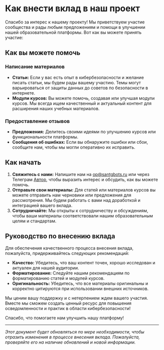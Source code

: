 # Как внести вклад в наш проект

Спасибо за интерес к нашему проекту! Мы приветствуем участие сообщества и рады любым предложениям и помощи в улучшении нашей образовательной платформы. Вот как вы можете принять участие:

## Как вы можете помочь

### Написание материалов

- **Статьи:** Если у вас есть опыт в кибербезопасности и желание писать статьи, мы будем рады вашему участию. Темы могут варьироваться от защиты данных до советов по безопасности в интернете.
- **Модули курсов:** Вы можете помочь, создавая или улучшая модули курсов. Мы всегда ищем качественный и актуальный контент для расширения наших учебных материалов.

### Предоставление отзывов

- **Предложения:** Делитесь своими идеями по улучшению курсов или функциональности платформы.
- **Сообщения об ошибках:** Если вы обнаружите ошибки или сбои, сообщите нам, чтобы мы могли оперативно их исправить.

## Как начать

1. **Свяжитесь с нами:** Напишите нам на [op@santgbots.ru](mailto:op@santgbots.ru) или через Телеграм [Автор](https://t.me/e_isaevsan), чтобы выразить интерес и обсудить, как вы можете помочь.
2. **Отправьте свои материалы:** Для статей или материалов курсов вы можете отправить нам черновики или предложения для рассмотрения. Мы будем работать с вами над доработкой и интеграцией вашего вклада.
3. **Сотрудничайте:** Мы открыты к сотрудничеству и обсуждениям, чтобы ваши материалы соответствовали нашим образовательным целям и стандартам.

## Руководство по внесению вклада

Для обеспечения качественного процесса внесения вклада, пожалуйста, придерживайтесь следующих рекомендаций:

- **Качество:** Убедитесь, что ваш контент точен, хорошо исследован и актуален для нашей аудитории.
- **Форматирование:** Следуйте нашим рекомендациям по форматированию статей и модулей курсов.
- **Оригинальность:** Убедитесь, что все материалы оригинальны и корректно цитируются при использовании внешних источников.

Мы ценим вашу поддержку и с нетерпением ждем вашего участия. Вместе мы сможем создать ценный ресурс для повышения осведомленности и практик в области кибербезопасности!

Спасибо, что помогаете нам улучшить нашу платформу!

---

*Этот документ будет обновляться по мере необходимости, чтобы отразить изменения в процессе внесения вклада. Пожалуйста, проверяйте его на наличие обновлений и новой информации.*
